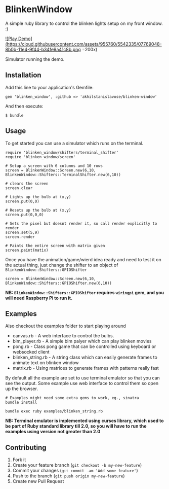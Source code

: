# BlinkenWindow

A simple ruby library to control the blinken lights setup on my front window. :)

<a href='https://asciinema.org/a/14974?autoplay=1' target='_blank'>![Play Demo](https://cloud.githubusercontent.com/assets/955760/5542335/07769048-8b0b-11e4-9f44-b34fe9a41c8b.png =200x)</a>

Simulator running the demo.

## Installation

Add this line to your application's Gemfile:

    gem 'blinken_window', :github => 'akhilstanislavose/blinken-window'

And then execute:

    $ bundle

## Usage

To get started you can use a simulator which runs on the terminal.

    require 'blinken_window/shifters/terminal_shifter'
    require 'blinken_window/screen'

    # Setup a screen with 6 columns and 10 rows
    screen = BlinkenWindow::Screen.new(6,10, BlinkenWindow::Shifters::TerminalShifter.new(6,10))

    # clears the screen
    screen.clear

    # Lights up the bulb at (x,y)
    screen.put(0,0)

    # Resets up the bulb at (x,y)
    screen.put(0,0,0)

    # Sets the pixel but doesnt render it, so call render explicitly to render
    screen.set(5,9)
    screen.render

    # Paints the entire screen with matrix given
    screen.paint(matix)

Once you have the animation/game/wierd idea ready and need to test it on the actual thing, just change the shifter to an object of `BlinkenWindow::Shifters::GPIOShifter`

    screen = BlinkenWindow::Screen.new(6,10, BlinkenWindow::Shifters::GPIOShifter.new(6,10))

**NB: `BlinkenWindow::Shifters::GPIOShifter` requires `wiringpi` gem, and you will need Raspberry Pi to run it.**

## Examples

Also checkout the examples folder to start playing around

  * canvas.rb -  A web interface to control the bulbs.
  * blm_player.rb - A simple blm palyer which can play blinken movies
  * pong.rb - Class pong game that can be controlled using keyboard or websocked client
  * blinken_string.rb - A string class which can easily generate frames to animate text on blinken window
  * matrix.rb - Using matrices to generate frames with patterns really fast

By default all the example are set to use terminal emulator so that you can see the output. Some example use web interface to control them so open up the browser.

    # Examples might need some extra gems to work, eg., sinatra
    bundle install

    bundle exec ruby examples/blinken_string.rb

**NB: Terminal emulator is implemented using curses library, which used to be part of Ruby standard library till 2.0, so you will have to run the examples using version not greater than 2.0**

## Contributing

1. Fork it
2. Create your feature branch (`git checkout -b my-new-feature`)
3. Commit your changes (`git commit -am 'Add some feature'`)
4. Push to the branch (`git push origin my-new-feature`)
5. Create new Pull Request
